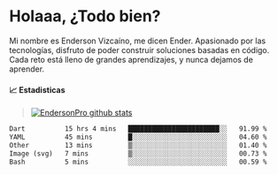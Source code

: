 
# Holaaa, ¿Todo bien?

Mi nombre es Enderson Vizcaíno, me dicen Ender. Apasionado por las tecnologías, disfruto de poder construir soluciones basadas en código. Cada reto está lleno de grandes aprendizajes, y nunca dejamos de aprender. 

#### :chart_with_upwards_trend: Estadisticas
> [![EndersonPro github stats](https://github-readme-stats.vercel.app/api?username=endersonpro&theme=vue-dark&show_icons=true)](https://github.com/anuraghazra/github-readme-stats) 


<!--START_SECTION:waka-->

```txt
Dart          15 hrs 4 mins   ███████████████████████░░   91.99 %
YAML          45 mins         █░░░░░░░░░░░░░░░░░░░░░░░░   04.60 %
Other         13 mins         ▒░░░░░░░░░░░░░░░░░░░░░░░░   01.40 %
Image (svg)   7 mins          ▒░░░░░░░░░░░░░░░░░░░░░░░░   00.73 %
Bash          5 mins          ░░░░░░░░░░░░░░░░░░░░░░░░░   00.59 %
```

<!--END_SECTION:waka-->

[website]: https://endersonpro.github.io/portfolio/
[twitter]: https://twitter.com/endersonj_
[youtube]: https://youtube.com/ByEnderson
[instagram]: https://instagram.com/endersonvizc
[linkedin]: https://www.linkedin.com/in/enderson-vizcaino-2aa927175/
